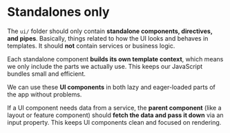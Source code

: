 # Standalones only

The `ui/` folder should only contain **standalone components, directives, and pipes**.
Basically, things related to how the UI looks and behaves in templates.
It should **not** contain services or business logic.

Each standalone component **builds its own template context**, which means we only include the parts
we actually use. This keeps our JavaScript bundles small and efficient.

We can use these **UI components** in both lazy and eager-loaded parts of the app without problems.

If a UI component needs data from a service, the **parent component** (like a layout or feature component)
should **fetch the data and pass it down** via an input property.
This keeps UI components clean and focused on rendering.

